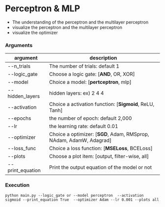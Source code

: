 # Perceptron & MLP
- The understanding of the perceptron and the multilayer perceptron
- visualize the perceptron and the multilayer perceptron
- visualize the optimizer

### Arguments
| argument | description |
| - | - |
| --n_trials | The number of trials: default 1 |
| --logic_gate | Choose a logic gate: [**AND**, OR, XOR] |
| --model | Choice a model: [**pertceptron**, mlp] |
| --hidden_layers | hidden layers: ex) 2 4 4 |
| --activation | Choice a activation function: [**Sigmoid**, ReLU, Tanh] |
| --epochs | the number of epoch: default 2,000 |
| --lr | the learning rate: default 0.01 |
| --optimizer | Choice a optimizer: [**SGD**, Adam, RMSprop, NAdam, AdamW, Adagrad] |
| --loss_func | Choice a loss function: [**MSELoss**, BCELoss] |
| --plots | Choose a plot item: [output, filter-wise, all] |
| --print_equation | Print the output equation of the model or not |

### Execution
```shell
python main.py --logic_gate or --model perceptron  --activation sigmoid --print_equation True  --optimizer Adam --lr 0.001 --plots all
```
